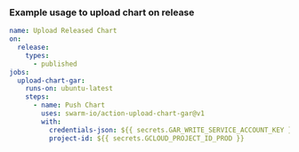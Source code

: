 <!-- start title -->
<!-- end title -->
<!-- start description -->
<!-- end description -->
<!-- start contents -->
<!-- end contents -->
<!-- start usage -->
<!-- end usage -->
<!-- start inputs -->
<!-- end inputs -->
<!-- start outputs -->
<!-- end outputs -->
<!-- start examples -->
### Example usage to upload chart on release
```yaml
name: Upload Released Chart
on:
  release:
    types:
      - published
jobs:
  upload-chart-gar:
    runs-on: ubuntu-latest
    steps:
      - name: Push Chart
        uses: swarm-io/action-upload-chart-gar@v1
        with:
          credentials-json: ${{ secrets.GAR_WRITE_SERVICE_ACCOUNT_KEY }}
          project-id: ${{ secrets.GCLOUD_PROJECT_ID_PROD }}
```
<!-- end examples -->
<!-- start [.github/ghdocs/examples/] -->
<!-- end [.github/ghdocs/examples/] -->
